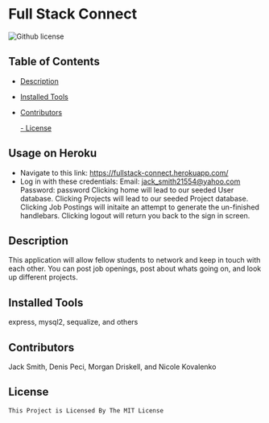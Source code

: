 # Full Stack Connect
  ![Github license](https://img.shields.io/badge/license-MIT-blue.svg)
  ## Table of Contents
  - [Description](#description)
  - [Installed Tools](#installation)
  - [Contributors](#contributors)
  
    [- License](#license)

  ## Usage on Heroku
  - Navigate to this link: https://fullstack-connect.herokuapp.com/
  - Log in with these credentials: 
  Email: jack_smith21554@yahoo.com
  Password: password
  Clicking home will lead to our seeded User database.
  Clicking Projects will lead to our seeded Project database.
  Clicking Job Postings will initaite an attempt to generate the un-finished handlebars.
  Clicking logout will return you back to the sign in screen.

  ## Description
  This application will allow fellow students to network and keep in touch with each other. You can post job openings, post about whats going on, and look up different projects. 
  ## Installed Tools
  express, mysql2, sequalize, and others
  ## Contributors
  Jack Smith, Denis Peci, Morgan Driskell, and Nicole Kovalenko
  ## License
    This Project is Licensed By The MIT License